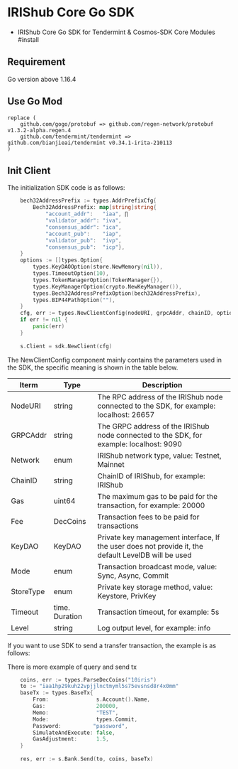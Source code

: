 # IRIShub Core Go SDK

* IRIShub Core Go SDK for Tendermint &amp; Cosmos-SDK Core Modules
#install

## Requirement

Go version above 1.16.4

## Use Go Mod

```
replace (
    github.com/gogo/protobuf => github.com/regen-network/protobuf v1.3.2-alpha.regen.4
    github.com/tendermint/tendermint => github.com/bianjieai/tendermint v0.34.1-irita-210113
)
```

## Init Client

The initialization SDK code is as follows:

```go
    bech32AddressPrefix := types.AddrPrefixCfg{
        Bech32AddressPrefix: map[string]string{
            "account_addr":   "iaa", ∏
            "validator_addr": "iva",
            "consensus_addr": "ica",
            "account_pub":    "iap",
            "validator_pub":  "ivp",
            "consensus_pub":  "icp"},
    }
    options := []types.Option{
        types.KeyDAOOption(store.NewMemory(nil)),
        types.TimeoutOption(10),
        types.TokenManagerOption(TokenManager{}),
        types.KeyManagerOption(crypto.NewKeyManager()),
        types.Bech32AddressPrefixOption(bech32AddressPrefix),
        types.BIP44PathOption(""),
    }
    cfg, err := types.NewClientConfig(nodeURI, grpcAddr, chainID, options...)
    if err != nil {
        panic(err)
    }
    
    s.Client = sdk.NewClient(cfg)
```

The NewClientConfig component mainly contains the parameters used in the SDK, the specific meaning is shown in the table
below.

| Iterm     | Type           | Description                                                                                         |
|-----------|----------------|-----------------------------------------------------------------------------------------------------|
| NodeURI   | string         | The RPC address of the IRIShub node connected to the SDK, for example: localhost: 26657             |
| GRPCAddr  | string         | The GRPC address of the IRIShub node connected to the SDK, for example: localhost: 9090             |
| Network   | enum           | IRIShub network type, value: Testnet, Mainnet                                                       |
| ChainID   | string         | ChainID of IRIShub, for example: IRIShub                                                            |
| Gas       | uint64         | The maximum gas to be paid for the transaction, for example: 20000                                  |
| Fee       | DecCoins       | Transaction fees to be paid for transactions                                                        |
| KeyDAO    | KeyDAO         | Private key management interface, If the user does not provide it, the default LevelDB will be used |
| Mode      | enum           | Transaction broadcast mode, value: Sync, Async, Commit                                              |
| StoreType | enum           | Private key storage method, value: Keystore, PrivKey                                                |
| Timeout   | time. Duration | Transaction timeout, for example: 5s                                                                |
| Level     | string         | Log output level, for example: info                                                                 |

If you want to use SDK to send a transfer transaction, the example is as follows:

There is more example of query and send tx

```go
    coins, err := types.ParseDecCoins("10iris")
    to := "iaa1hp29kuh22vpjjlnctmyml5s75evsnsd8r4x0mm"
    baseTx := types.BaseTx{
        From:               s.Account().Name,
        Gas:                200000,
        Memo:               "TEST",
        Mode:               types.Commit,
        Password:          "password",
        SimulateAndExecute: false,
        GasAdjustment:      1.5,
    }
    
    res, err := s.Bank.Send(to, coins, baseTx)
```
